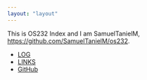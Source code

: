 ```yaml
---
layout: "layout"
---
```


This is OS232 Index and I am SamuelTanielM, https://github.com/SamuelTanielM/os232.

* [LOG](TXT/mylog.txt)
* [LINKS](LINKS/)
* [GitHub](https://github.com/SamuelTanielM/os232)
